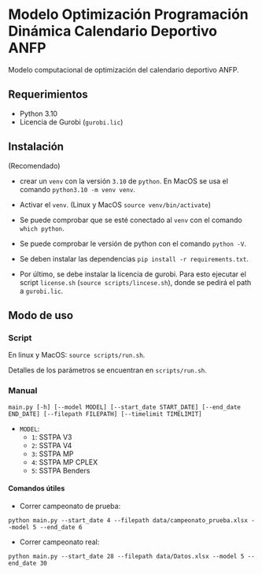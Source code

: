 # Modelo Optimización Programación Dinámica Calendario Deportivo ANFP

Modelo computacional de optimización del calendario deportivo ANFP.

## Requerimientos

- Python 3.10
- Licencia de Gurobi (`gurobi.lic`)

## Instalación

(Recomendado)

- crear un `venv` con la versión `3.10` de `python`. En MacOS se usa el comando `python3.10 -m venv venv`.
- Activar el `venv`. (Linux y MacOS `source venv/bin/activate`)
- Se puede comprobar que se esté conectado al `venv` con el comando `which python`.
- Se puede comprobar le versión de python con el comando `python -V`.

- Se deben instalar las dependencias `pip install -r requirements.txt`.
- Por último, se debe instalar la licencia de gurobi. Para esto ejecutar el script `license.sh` (`source scripts/lincese.sh`), donde se pedirá el path a `gurobi.lic`.

## Modo de uso

### Script

En linux y MacOS: `source scripts/run.sh`.

Detalles de los parámetros se encuentran en `scripts/run.sh`.

### Manual

`main.py [-h] [--model MODEL] [--start_date START_DATE] [--end_date END_DATE] [--filepath FILEPATH] [--timelimit TIMELIMIT]`

- `MODEL`:
  - `1`: SSTPA V3
  - `2`: SSTPA V4
  - `3`: SSTPA MP
  - `4`: SSTPA MP CPLEX
  - `5`: SSTPA Benders

#### Comandos útiles

- Correr campeonato de prueba:

`python main.py --start_date 4 --filepath data/campeonato_prueba.xlsx --model 5 --end_date 6`

- Correr campeonato real:

`python main.py --start_date 28 --filepath data/Datos.xlsx --model 5 --end_date 30`
